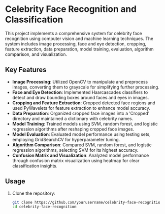 # Celebrity Face Recognition and Classification

This project implements a comprehensive system for celebrity face recognition using computer vision and machine learning techniques. The system includes image processing, face and eye detection, cropping, feature extraction, data preparation, model training, evaluation, algorithm comparison, and visualization.

## Key Features

- **Image Processing**: Utilized OpenCV to manipulate and preprocess images, converting them to grayscale for simplifying further processing.
- **Face and Eye Detection**: Implemented Haarcascades classifiers to detect and draw bounding boxes around faces and eyes in images.
- **Cropping and Feature Extraction**: Cropped detected face regions and used PyWavelets for feature extraction to enhance model accuracy.
- **Data Preparation**: Organized cropped face images into a 'Cropped' directory and maintained a dictionary with celebrity names.
- **Model Training**: Trained models using SVM, random forest, and logistic regression algorithms after reshaping cropped face images.
- **Model Evaluation**: Evaluated model performance using testing sets, employing GridSearchCV for hyperparameter tuning.
- **Algorithm Comparison**: Compared SVM, random forest, and logistic regression algorithms, selecting SVM for its highest accuracy.
- **Confusion Matrix and Visualization**: Analyzed model performance through confusion matrix visualization using heatmap for clear classification insights.

## Usage

1. Clone the repository:
   ```bash
   git clone https://github.com/yourusername/celebrity-face-recognition.git
   cd celebrity-face-recognition
